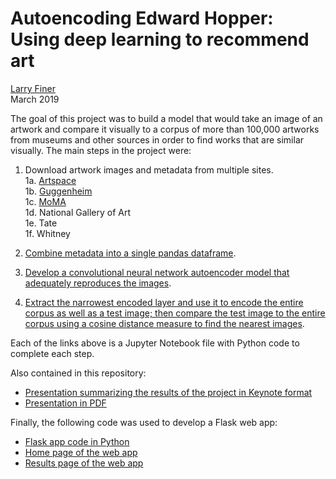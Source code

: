 # Autoencoding Edward Hopper:<br>Using deep learning to recommend art
[Larry Finer](mailto:lfiner@gmail.com)  
March 2019

The goal of this project was to build a model that would take an image of an artwork and compare it visually to a corpus of more than 100,000 artworks from museums and other sources in order to find works that are similar visually. The main steps in the project were:

1. Download artwork images and metadata from multiple sites.  
   1a. [Artspace](1a.%20Download%20Artspace%20images.ipynb)  
   1b. [Guggenheim](1b.%20Download%20Guggenheim%20images%20and%20metadata.ipynb)  
   1c. [MoMA](1c.%20Download%20MoMA%20images.ipynb)  
   1d. National Gallery of Art  
   1e. Tate  
   1f. Whitney  
   
2. [Combine metadata into a single pandas dataframe](2.%20Combine%20metadata%20into%20dataframe.ipynb).  
3. [Develop a convolutional neural network autoencoder model that adequately reproduces the images](3.%20Create%20autoencoder%20model.ipynb).
4. [Extract the narrowest encoded layer and use it to encode the entire corpus as well as a test image; then compare the test image to the entire corpus using a cosine distance measure to find the nearest images](4.%20Encode%20corpus%20and%20compare%20test%20image.ipynb).

Each of the links above is a Jupyter Notebook file with Python code to complete each step.

Also contained in this repository:

- [Presentation summarizing the results of the project in Keynote format](Autoencoding%20Hopper.key)
- [Presentation in PDF](Autoencoding%20Hopper.pdf)

Finally, the following code was used to develop a Flask web app:

- [Flask app code in Python](similart.py)
- [Home page of the web app](index.html)
- [Results page of the web app](results.html)